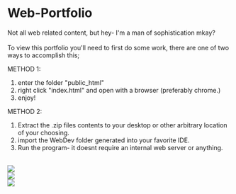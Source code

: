 # Web-Portfolio
Not all web related content, but hey- I'm a man of sophistication mkay?
<br><br>
To view this portfolio you'll need to first do some work, there are one of two ways to accomplish this;

METHOD 1:
1. enter the folder "public_html"
2. right click "index.html" and open with a browser (preferably chrome.)
3. enjoy!

METHOD 2:
1. Extract the .zip files contents to your desktop or other arbitrary location of your choosing.
2. import the WebDev folder generated into your favorite IDE.
3. Run the program- it doesnt require an internal web server or anything.
<br><br>
<img src="https://github.com/theskidster/Web-Portfolio/blob/master/img_preview_1.PNG">
<br>
<img src="https://github.com/theskidster/Web-Portfolio/blob/master/img_preview_2.PNG">
<br>
<img src="https://github.com/theskidster/Web-Portfolio/blob/master/img_preview_3.PNG">
